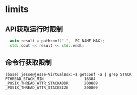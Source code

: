 # limits
## API获取运行时限制
```C++
  auto result = pathconf(".", _PC_NAME_MAX);
  std::cout << result << std::endl;
```
## 命令行获取限制
```
(base) jesse@jesse-VirtualBox:~$ getconf -a | grep STACK
PTHREAD_STACK_MIN                  16384
_POSIX_THREAD_ATTR_STACKADDR       200809
_POSIX_THREAD_ATTR_STACKSIZE       200809
```